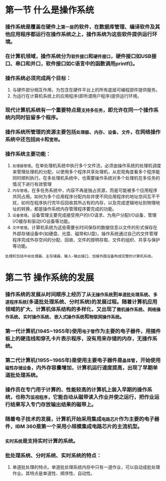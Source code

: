 # 第一节 什么是操作系统
### 操作系统是覆盖在硬件上`第一层`的软件，在数据库管理、编译软件及其他应用程序都运行在操作系统之上，操作系统为这些软件提供运行环境。

### 在计算机领域，操作系统分为`软件接口`和`硬件接口`，硬件接口如USB接口、串口和并口，软件接口如C语言中的函数调用printf()。

### 操作系统必须完成两个目标：
1. 与硬件部分相互作用，为包含在硬件平台上的所有底层可编程部件提供服务。
2. 为运行在计算机系统上的应用程序(即所谓用户程序)提供运行环境。

### 现代计算机系统有一个重要特点是`支持多任务`，即允许在同一个操作系统内同时驻留多个程序。

### 操作系统所管理的资源主要包括`处理器`、`内存`、`设备`、`文件`，在网络操作系统中还包括`网卡`和`宽带`。

### 操作系统主要功能：
1. `处理器管理`。在单处理机系统中执行多个文件流，必须由操作系统的处理机调度来管理处理机的分配，以使用多个程序共享处理机，从宏观角度看多个程序能同时顺利执行。在多处理机系统中，也需要操作系统对多个处理机在多任务的情况下进行有效管理
2. `内存管理`。在多任务系统中，内容不再是独占资源，而是可能被多个应用程序共同占用。如何为多个应用程序分配内存并使不同应用程序的地址空间互不干扰，如何在程序执行完毕后回收其所占有的内存，以及完成逻辑地址到物理地址的转换，都是操作系统内存管理程序要完成的功能。
3. `设备管理`。设备管理主要完成接受用户的I/O请求、为用户分配I/O设备、管理I/O缓存和驱动I/O设备等功能。
4. `文件管理`。计算机系统为这些需要长时间保存的数据信息以文件的形式保存在外部存储设备中(如硬盘、光盘、磁带和U盘)，操作系统通过自己的文件管理程序完成外存空间的分配、回收、文件的按明存取、文件的组织、共享与保护等功能。

```base
处理机包括中央处理器、主存储器、输入-输出接口、加接外围设备构成完整的计算机系统。
```

# 第二节 操作系统的发展
### 操作系统的发展从时间顺序上经历了从`无操作系统`到`单道批处理系统`、`多道程序系统`(多道批处理系统、分时系统)的发展过程。随着计算机应用领域的扩大、计算机体系结构的多样化，又出现了`微机操作系统`、`网络操作系统`、`实时操作系统`、`嵌入式操作系统`和`物联网操作系统`。

### 第一代计算机(1945~1955年)使用`电子管`作为主要的电子器件，用插件板上的硬连线和穿孔卡片表示程序，没有用来存储的内存，无操作系统。

### 第二代计算机(1955~1965年)是使用主要电子器件是`晶体管`，开始使用`磁性存储设备`，内外存容量增加，计算机运行速度提高，出现了早期单道批处理系统。

### 操作员在专门用于计算的、性能较高的计算机上装入早期的操作系统，也称为`监视程序`，它能自动从磁带读入作业并使之运行，把作业运行结果写入专门存放输出结果的磁带上。

### 随着电子技术的发展，计算机开始采用集成`电路芯片`作为主要的电子器件，IBM 360是第一个采用小规模集成电路芯片的主流机型。

### `实时系统`是支持实时计算的系统。

### 批处理系统、分时系统、实时系统的特点：
1. 单道批处理的特点。单道批处理系统内存中只有一道作业，可以自动成批处理作业。其特点是单道性、顺序性、自动性。